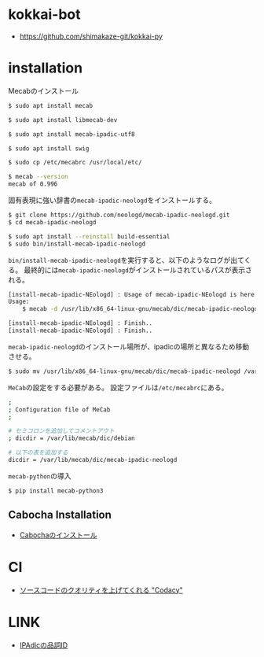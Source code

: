# kokkai-bot

- https://github.com/shimakaze-git/kokkai-py

# installation

Mecabのインストール

```Bash
$ sudo apt install mecab

$ sudo apt install libmecab-dev

$ sudo apt install mecab-ipadic-utf8

$ sudo apt install swig

$ sudo cp /etc/mecabrc /usr/local/etc/
```

```Bash
$ mecab --version
mecab of 0.996

```

固有表現に強い辞書の`mecab-ipadic-neologd`をインストールする。

```Bash
$ git clone https://github.com/neologd/mecab-ipadic-neologd.git
$ cd mecab-ipadic-neologd

$ sudo apt install --reinstall build-essential
$ sudo bin/install-mecab-ipadic-neologd
```

`bin/install-mecab-ipadic-neologd`を実行すると、以下のようなログが出てくる。
最終的には`mecab-ipadic-neologd`がインストールされているパスが表示される。

```Bash
[install-mecab-ipadic-NEologd] : Usage of mecab-ipadic-NEologd is here.
Usage:
    $ mecab -d /usr/lib/x86_64-linux-gnu/mecab/dic/mecab-ipadic-neologd ...

[install-mecab-ipadic-NEologd] : Finish..
[install-mecab-ipadic-NEologd] : Finish..
```

`mecab-ipadic-neologd`のインストール場所が、ipadicの場所と異なるため移動させる。

```Bash
$ sudo mv /usr/lib/x86_64-linux-gnu/mecab/dic/mecab-ipadic-neologd /var/lib/mecab/dic
```

`MeCab`の設定をする必要がある。
設定ファイルは`/etc/mecabrc`にある。

```Bash
;
; Configuration file of MeCab
;

# セミコロンを追加してコメントアウト
; dicdir = /var/lib/mecab/dic/debian

# 以下の表を追加する
dicdir = /var/lib/mecab/dic/mecab-ipadic-neologd
```

`mecab-python`の導入

```
$ pip install mecab-python3
```

## Cabocha Installation

- [Cabochaのインストール](https://qiita.com/kado_u/items/e736600f8d295afb8bd9#cabocha%E3%81%AE%E3%82%A4%E3%83%B3%E3%82%B9%E3%83%88%E3%83%BC%E3%83%AB)

# CI

- [ソースコードのクオリティを上げてくれる "Codacy"](https://tech.hey.jp/entry/2021/11/17/185608)

# LINK

- [IPAdicの品詞ID](https://so-zou.jp/software/tech/linguistics/language-processing/morpheme/mecab/pos-id-def.htm)
